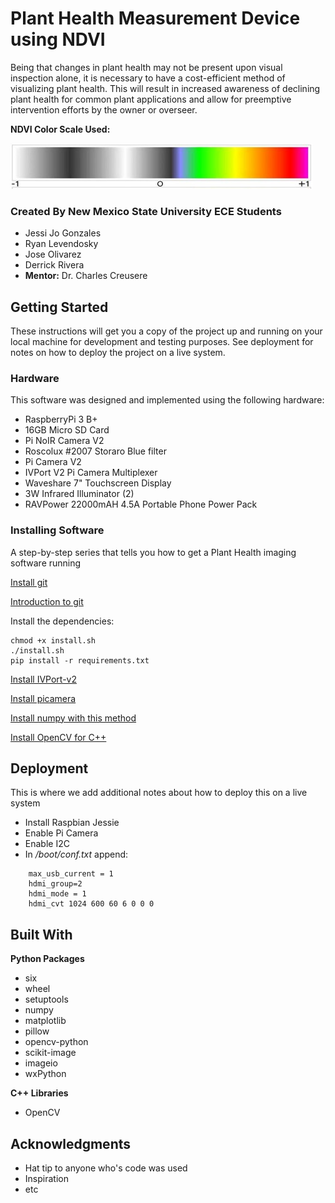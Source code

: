 # Plant Health Measurement Device using NDVI

Being that changes in plant health may not be present upon visual inspection alone, it is necessary to have a cost-efficient method of visualizing plant health. This will result in increased awareness of declining plant health for common plant applications and allow for preemptive intervention efforts by the owner or overseer. 

**NDVI Color Scale Used:**

![NDVI Scale](scale.jpg "NDVI Scale")



### Created By New Mexico State University ECE Students

* Jessi Jo Gonzales
* Ryan Levendosky
* Jose Olivarez
* Derrick Rivera
* **Mentor:**  Dr. Charles Creusere


## Getting Started

These instructions will get you a copy of the project up and running on your local machine for development and testing purposes. See deployment for notes on how to deploy the project on a live system.



### Hardware 

This software was designed and implemented using the following hardware:
* RaspberryPi 3 B+
* 16GB Micro SD Card
* Pi NoIR Camera V2 
* Roscolux #2007 Storaro Blue filter
* Pi Camera V2
* IVPort V2 Pi Camera Multiplexer 
* Waveshare 7" Touchscreen Display
* 3W Infrared Illuminator (2)
* RAVPower 22000mAH 4.5A Portable Phone Power Pack



### Installing Software

A step-by-step series that tells you how to get a Plant Health imaging software running

[Install git](https://projects.raspberrypi.org/en/projects/getting-strated-with-git/4)

[Introduction to git](https://product.hubspot.com/blog/git-and-github-tutorial-for-beginners)

Install the dependencies:
```
chmod +x install.sh
./install.sh
pip install -r requirements.txt
```
[Install IVPort-v2](https://github.com/ivmech/ivport-v2)

[Install picamera](https://github.com/waveform80/picamera) 

[Install numpy with this method](https://hunseblog.wordpress.com/2014/09/15/installing-numpy-and-openblas/) 

[Install OpenCV for C++](https://docs.opencv.org/trunk/d7/d9f/tutorial_linux_install.html)


## Deployment

This is where we add additional notes about how to deploy this on a live system

* Install Raspbian Jessie
* Enable Pi Camera
* Enable I2C
* In */boot/conf.txt* append:
```
    max_usb_current = 1
    hdmi_group=2
    hdmi_mode = 1
    hdmi_cvt 1024 600 60 6 0 0 0
```


## Built With

**Python Packages**

* six
* wheel
* setuptools
* numpy
* matplotlib
* pillow
* opencv-python
* scikit-image
* imageio
* wxPython 

**C++ Libraries**

* OpenCV



## Acknowledgments

* Hat tip to anyone who's code was used
* Inspiration
* etc
